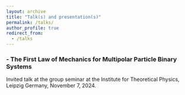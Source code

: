 ```yaml
---
layout: archive
title: "Talk(s) and presentation(s)"
permalink: /talks/
author_profile: true
redirect_from:
  - /talks
---
```



### - The First Law of Mechanics for Multipolar Particle Binary Systems
Invited talk at the group seminar at the Institute for Theoretical Physics, Leipzig Germany, November 7, 2024.

